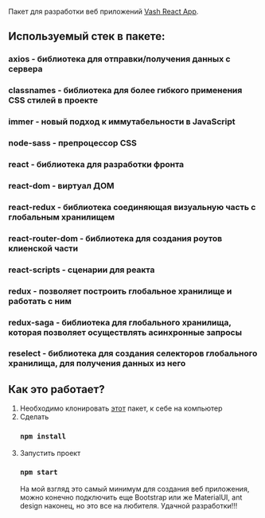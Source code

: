 Пакет для разработки веб приложений [Vash React App](https://github.com/ITVash/my-create-react-app.git).

## Используемый стек в пакете:

### axios - библиотека для отправки/получения данных с сервера

### classnames - библиотека для более гибкого применения CSS стилей в проекте

### immer - новый подход к иммутабельности в JavaScript

### node-sass - препроцессор CSS

### react - библиотека для разработки фронта

### react-dom - виртуал ДОМ

### react-redux - библиотека соединяющая визуальную часть с глобальным хранилищем

### react-router-dom - библиотека для создания роутов клиенской части

### react-scripts - сценарии для реакта

### redux - позволяет построить глобальное хранилище и работать с ним

### redux-saga - библиотека для глобального хранилища, которая позволяет осуществлять асинхронные запросы

### reselect - библиотека для создания селекторов глобального хранилища, для получения данных из него

## Как это работает?

1. Необходимо клонировать [этот](https://github.com/ITVash/my-create-react-app.git) пакет, к себе на компьютер
2. Сделать
   ### `npm install`
3. Запустить проект
   ### `npm start`
   На мой взгляд это самый минимум для создания веб приложения, можно конечно подключить еще Bootstrap или же MaterialUI, ant design наконец, но это все на любителя.
   Удачной разработки!!!
